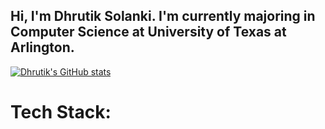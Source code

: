 ## Hi, I'm Dhrutik Solanki. I'm currently majoring in Computer Science at University of Texas at Arlington.


[![Dhrutik's GitHub stats](https://github-readme-stats.vercel.app/api?username=DhrutikS257&show_icons=true&theme=tokyonight)](https://github.com/DhrutikS257)

# Tech Stack:


